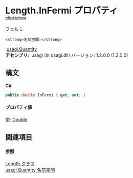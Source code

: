 # Length.InFermi プロパティ <div style="font-size:30%"><a href="https://github.com/usagi/usagi.cs/blob/master/docs/Home.md">≪Back to Home</a></div> 

フェルミ


    <strong>名前空間:</strong>
&nbsp;<a href="N_usagi_Quantity.md">usagi.Quantity</a><br /><strong>アセンブリ:</strong>
&nbsp;usagi (in usagi.dll) バージョン: 1.2.0.0 (1.2.0.0)

## 構文

**C#**<br />
``` C#
public double InFermi { get; set; }
```


#### プロパティ値
型: <a href="http://msdn2.microsoft.com/ja-jp/library/643eft0t" target="_blank">Double</a>

## 関連項目


#### 参照
<a href="T_usagi_Quantity_Length.md">Length クラス</a><br /><a href="N_usagi_Quantity.md">usagi.Quantity 名前空間</a><br />